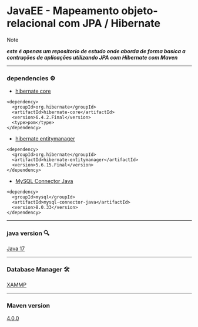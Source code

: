 # JavaEE - Mapeamento objeto-relacional com JPA / Hibernate

> [!NOTE]
> ***este é apenas um repositorio de estudo onde aborda de forma basica a contruções de aplicações utilizando JPA com Hibernate com Maven***

<hr>

### dependencies ⚙️

- [hibernate core](https://mvnrepository.com/artifact/org.hibernate/hibernate-core)
```
<dependency>
  <groupId>org.hibernate</groupId>
  <artifactId>hibernate-core</artifactId>
  <version>6.4.2.Final</version>
  <type>pom</type>
</dependency>
```
- [hibernate entitymanager](https://mvnrepository.com/artifact/org.hibernate/hibernate-entitymanager)
```
<dependency>
  <groupId>org.hibernate</groupId>
  <artifactId>hibernate-entitymanager</artifactId>
  <version>5.6.15.Final</version>
</dependency>
```
- [MySQL Connector Java](https://mvnrepository.com/artifact/mysql/mysql-connector-java)
```
<dependency>
  <groupId>mysql</groupId>
  <artifactId>mysql-connector-java</artifactId>
  <version>8.0.33</version>
</dependency>
```
<hr>

### java version 🔍
[Java 17]()

<hr>

### Database Manager 🛠️
[XAMMP]()

<hr>

### Maven version
[4.0.0]()
